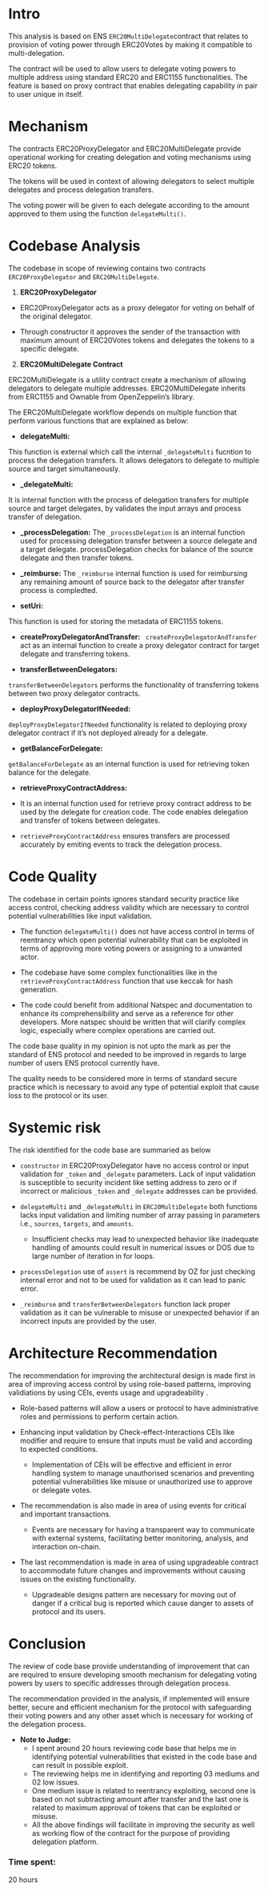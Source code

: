 # Intro
This analysis is based on ENS ```ERC20MultiDelegate```contract that relates to provision of voting power through ERC20Votes by making it compatible to multi-delegation.

The contract will be used to allow users to delegate voting powers to multiple address using standard ERC20 and ERC1155 functionalities. The feature is based on proxy contract that enables delegating capability in pair to user unique in itself.

# Mechanism
The contracts ERC20ProxyDelegator and ERC20MultiDelegate provide operational working for creating delegation and voting mechanisms using ERC20 tokens.

The tokens will be used in context of allowing delegators to select multiple delegates and process delegation transfers.

The voting power will be given to each delegate according to the amount approved to them using the function ```delegateMulti()```.

# Codebase Analysis
The codebase in scope of reviewing contains two contracts ```ERC20ProxyDelegator``` and ```ERC20MultiDelegate```.

1. **ERC20ProxyDelegator**

- ERC20ProxyDelegator acts as a proxy delegator for voting on behalf of the original delegator.

- Through constructor it approves the sender of the transaction with maximum amount of ERC20Votes tokens and delegates the tokens to a specific delegate.

2. **ERC20MultiDelegate Contract**


ERC20MultiDelegate is a utility contract create a mechanism of allowing delegators to delegate multiple addresses. ERC20MultiDelegate inherits from ERC1155 and Ownable from OpenZeppelin’s library.

The ERC20MultiDelegate workflow depends on multiple function that perform various functions that are explained as below:

- **delegateMulti:**

This function is external which call the internal  ```_delegateMulti``` fucntion to process the delegation transfers. It allows delegators to delegate to multiple source and target simultaneously.

- **_delegateMulti:**

It is internal function with the process of delegation transfers for multiple source and target delegates, by validates the input arrays and process transfer of delegation.

- **_processDelegation:**
The ```_processDelegation``` is an internal function used for processing delegation transfer between a source delegate and a target delegate. processDelegation checks for balance of the source delegate and then transfer tokens.
- **_reimburse:**
The ```_reimburse``` internal function is used for reimbursing any  remaining amount of source back to the delegator after transfer process is compledted.

- **setUri:**

This function is used for storing the metadata of ERC1155 tokens.

- **createProxyDelegatorAndTransfer:**
``` createProxyDelegatorAndTransfer``` act as an internal function to create a proxy delegator contract for target delegate and transferring tokens.

- **transferBetweenDelegators:**

```transferBetweenDelegators``` performs the functionality of transferring tokens between two proxy delegator contracts.

- **deployProxyDelegatorIfNeeded:**

```deployProxyDelegatorIfNeeded``` functionality is related to deploying proxy delegator contract if it’s not deployed already for a delegate.

- **getBalanceForDelegate:**

```getBalanceForDelegate``` as an internal function is used for retrieving token balance for the delegate.

- **retrieveProxyContractAddress:**

- It is an internal function used for retrieve proxy contract address to be used by the delegate for creation code. The code enables delegation and transfer of tokens between delegates.
- ```retrieveProxyContractAddress``` ensures transfers are processed accurately by emiting events to track the delegation process.

# Code Quality

The codebase in certain points ignores standard security practice like access control, checking address validity which are necessary to control potential vulnerabilities like input validation.

- The function ```delegateMulti()``` does not have access control in terms of reentrancy which open potential vulnerability that can be exploited in terms of approving more voting powers or assigning to a unwanted actor.

- The codebase have some complex functionalities like in the ```retrieveProxyContractAddress``` function that use keccak for hash generation.

- The code could benefit from additional Natspec and documentation to enhance its comprehensibility and serve as a reference for other developers. More natspec should be written that will clarify complex logic, especially where complex operations are carried out.

The code base quality in my opinion is not upto the mark as per the standard of ENS protocol and needed to be improved in regards to large number of users ENS protocol currently have.

The quality needs to be considered more in terms of standard secure practice which is necessary to avoid any type of potential exploit that cause loss to the protocol or its user.

# Systemic risk

The risk identified for the code base are summaried as below
-  ```constructor``` in ERC20ProxyDelegator have no access control or input validation for ```_token``` and ```_delegate``` parameters. Lack of input validation is susceptible to security incident like setting address to zero or  if incorrect or malicious `_token` and `_delegate` addresses can be provided.

- ```delegateMulti``` and ```_delegateMulti``` in ```ERC20MultiDelegate``` both functions lacks input validation and limiting number of array passing in parameters i.e., `sources`, `targets`, and `amounts`.
     -  Insufficient checks may lead to unexpected behavior like inadequate handling of amounts could result in numerical issues or DOS due to large number of iteration in for loops.

- ```processDelegation``` use of `assert` is recommend by OZ for just checking internal error and not to be used for validation as it can lead to panic error.

- ```_reimburse``` and ```transferBetweenDelegators``` function lack proper validation as it can be vulnerable to misuse or unexpected behavior if an incorrect inputs are provided by the user.

# Architecture Recommendation
The recommendation for improving the architectural design is made first in area of improving access control by using role-based patterns, improving validiations by using CEIs,  events usage and upgradeability .
- Role-based patterns will allow a users or protocol to have administrative roles and permissions to perform certain action.
-  Enhancing input validation by Check-effect-Interactions CEIs like modifier and require to ensure that inputs must be valid and according to expected conditions.    
    - Implementation of CEIs will be effective and efficient in error handling system to manage unauthorised scenarios and preventing potential vulnerabilities like misuse or unauthorized use to approve or delegate votes.
- The recommendation is also made in area of using events for critical and important transactions.
    - Events are necessary for having a transparent way to communicate with external systems, facilitating better monitoring, analysis, and interaction on-chain.

- The last recommendation is made in area of using upgradeable contract to accommodate future changes and improvements without causing issues on the existing functionality.
    - Upgradeable designs pattern are necessary for moving out of danger if a critical bug is reported which cause danger to assets of protocol and its users.

 # Conclusion
The review of code base provide understanding of improvement that can are required to ensure developing smooth mechanism for delegating voting powers by users to specific addresses through delegation process.

The recommendation provided in the analysis, if implemented will ensure better, secure and efficient mechanism for the protocol with safeguarding their voting powers and any other asset which is necessary for working of the delegation process.


-  **Note to Judge:**
      - I spent around 20 hours reviewing code base that helps me in identifying potential vulnerabilities that existed in the code base and can result in possible exploit.
      - The reviewing helps me in identifying and reporting 03 mediums and 02 low issues.
      - One medium issue is related to reentrancy exploiting, second one is based on not subtracting amount after transfer and the last one is related to maximum approval of tokens that can be exploited or misuse.
      - All the above findings will facilitate in improving the security as well as working flow of the contract for the purpose of providing delegation platform.




### Time spent:
20 hours